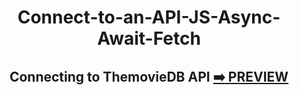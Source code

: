 <div align="center">

# Connect-to-an-API-JS-Async-Await-Fetch 

## Connecting to ThemovieDB API [:arrow_right: PREVIEW](https://www.themoviedb.org/) 

</div>
